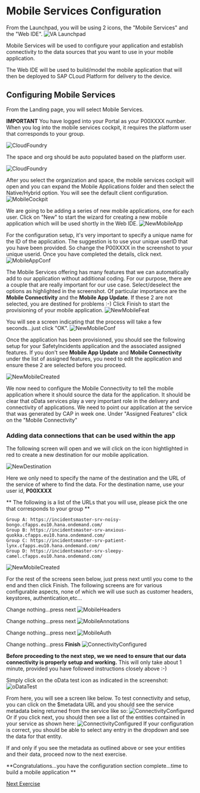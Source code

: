 # Mobile Services Configuration

From the Launchpad, you will be using 2 icons, the "Mobile Services" and the "Web IDE". 
![VA Launchpad](images/landingpage.png)

Mobile Services will be used to configure your application and establish connectivity to the data sources that you want to use in your mobile application.

The Web IDE will be used to build/model the mobile application that will then be deployed to SAP CLoud Platform for delivery to the device.

## Configuring Mobile Services

From the Landing page, you will select Mobile Services.

**IMPORTANT**
You have logged into your Portal as your P00XXXX number. When you log into the mobile services cockpit, it requires the platform user that corresponds to your group.

![CloudFoundry](images/mobileservicescockpitauthplatform.png)

The space and org should be auto populated based on the platform user.

![CloudFoundry](images/mobileservicesorg.png)

After you select the organization and space, the mobile services cockpit will open and you can expand the Mobile Applications folder and then select the Native/Hybrid option. You will see the default client configuration.
![MobileCockpit](images/mobileervicescockpit.png)


We are going to be adding a series of new mobile applications, one for each user. Click on "New" to start the wizard for creating a new mobile application which will be used shortly in the Web IDE.
![NewMobileApp](images/newmobileapp.png)

For the configuration setup, it's very important to specify a unique name for the ID of the application. The suggestion is to use your unique userID that you have been provided. So change the P00XXXX in the screenshot to your unique userid. Once you have completed the details, click next. 
![MobileAppConf](images/mobileappconfig.png)

The Mobile Services offering has many features that we can automatically add to our application without additional coding. For our purpose, there are a couple that are really important for our use case. Select/deselect the options as highlighted in the screenshot. Of particular importance are the **Mobile Connectivity** and the **Mobile App Update**. If these 2 are not selected, you are destined for problems :-) Click Finish to start the provisioning of your mobile application.
![NewMobileFeat](images/mobileappconfig2.png)

You will see a screen indicating that the process will take a few seconds...just click "OK".
![NewMobileConf](images/mobileappconfig3.png)

Once the application has been provisioned, you should see the following setup for your SafetyIncidents application and the associated assigned features.  If you don't see **Mobile App Update** and **Mobile Connectivity** under the list of assigned features, you need to edit the application and ensure these 2 are selected before you proceed.

![NewMobileCreated](images/mobileappconfig4.png)


We now need to configure the Mobile Connectivity to tell the mobile application where it should source the data for the application. It should be clear that oData services play a very important role in the delivery and connectivity of applications. We need to point our application at the service that was generated by CAP in week one. Under "Assigned Features" click on the "Mobile Connectivity" 

### Adding data connections that can be used within the app

The following screen will open and we will click on the icon hightlighted in red to create a new destination for our mobile application.

![NewDestination](images/mobileconn.png)

Here we only need to specify the name of the destination and the URL of the service of where to find the data. For the destination name, use your user id, **P00XXXX**

** The following is a list of the URLs that you will use, please pick the one that corresponds to your group **

    Group A: https://incidentsmaster-srv-noisy-bongo.cfapps.eu10.hana.ondemand.com/ 
    Group B: https://incidentsmaster-srv-anxious-quokka.cfapps.eu10.hana.ondemand.com/ 
    Group C: https://incidentsmaster-srv-patient-lynx.cfapps.eu10.hana.ondemand.com/  
    Group D: https://incidentsmaster-srv-sleepy-camel.cfapps.eu10.hana.ondemand.com/


![NewMobileCreated](images/mobiledest.png)

For the rest of the screens seen below, just press next until you come to the end and then click Finish. The following screens are for various configurable aspects, none of which we will use such as customer headers, keystores, authentication,etc...

Change nothing...press next 
![MobileHeaders](images/mobileheaders.png)

Change nothing...press next
![MobileAnnotations](images/mobileannotations.png)

Change nothing...press next
![MobileAuth](images/mobileauth.png)

Change nothing...press **Finish**
![ConnectivityConfigured](images/mobilekeystore.png)

**Before proceeding to the next step, we we need to ensure that our data connectivity is properly setup and working.**
This will only take about 1 minute, provided you have followed instructions closely above :-)

Simply click on the oData test icon as indicated in the screenshot:
![oDataTest](images/mobileconntest.png)

From here, you will see a screen like below. To test connectivity and setup, you can click on the $metadata URL and you should see the service metadata being returned from the service like so:
![ConnectivityConfigured](images/metadata.png)
Or if you click next, you should then see a list of the entities contained in your service as shown here:
![ConnectivityConfigured](images/mobileconntest3.png)
If your configuration is correct, you should be able to select any entry in the dropdown and see the data for that entity.

If and only if you see the metadata as outlined above or see your entities and their data, proceed now to the next exercise.

**Congratulations...you have the configuration section complete...time to build a mobile application **


[Next Exercise](Part2.md)
